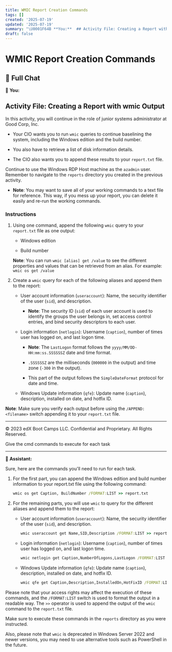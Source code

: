 ```yaml
---
title: WMIC Report Creation Commands
tags: []
created: '2025-07-19'
updated: '2025-07-19'
summary: "\U0001F64B **You:**  ## Activity File: Creating a Report with wmic Output"
draft: false
---
```


# WMIC Report Creation Commands

## 🧠 Full Chat

🙋 **You:**

## Activity File: Creating a Report with wmic Output

In this activity, you will continue in the role of junior systems administrator at Good Corp, Inc.

- Your CIO wants you to run `wmic` queries to continue baselining the system, including the Windows edition and the build number.

- You also have to retrieve a list of disk information details.  

- The CIO also wants you to append these results to your `report.txt` file.

Continue to use the Windows RDP Host machine as the `azadmin` user. Remember to navigate to the `reports` directory you created in the previous activity.

- **Note**: You may want to save all of your working commands to a text file for reference. This way, if you mess up your report, you can delete it easily and re-run the working commands.

### Instructions

1. Using one command, append the following `wmic` query to your `report.txt` file as one output:

     - Windows edition

     - Build number

     **Note**: You can run `wmic [alias] get /value` to see the different properties and values that can be retrieved from an alias. For example: `wmic os get /value`

2. Create a `wmic` query for each of the following aliases and append them to the report:

    - User account information (`useraccount`): Name, the security identifier of the user (`sid`), and description.

        - **Note**: The security ID (`sid`) of each user account is used to identify the groups the user belongs in, set access control entries, and bind security descriptors to each user.

    - Login information (`netlogin`): Username (`caption`), number of times user has logged on, and last logon time.

        - **Note**:  The `LastLogon` format follows the `yyyy/MM/DD-HH:mm:ss.SSSSSSZ` date and time format. 

         - `.SSSSSSZ` are the milliseconds (`000000` in the output) and time zone (`-300` in the output). 

        - This part of the output follows the `SimpleDateFormat` protocol for date and time.

    - Windows Update information (`qfe`): Update name (`caption`), description, installed on date, and hotfix ID. 

**Note**: Make sure you verify each output before using the `/APPEND:<filename>` switch appending it to your `report.txt` file.

----

© 2023 edX Boot Camps LLC. Confidential and Proprietary. All Rights Reserved.

Give the cmd commands to execute for each task

---

🤖 **Assistant:**

Sure, here are the commands you'll need to run for each task.

1. For the first part, you can append the Windows edition and build number information to your report.txt file using the following command:

   ```cmd
   wmic os get Caption, BuildNumber /FORMAT:LIST >> report.txt
   ```

2. For the remaining parts, you will use `wmic` to query for the different aliases and append them to the report:

   - User account information (`useraccount`): Name, the security identifier of the user (`sid`), and description.
     
     ```cmd
     wmic useraccount get Name,SID,Description /FORMAT:LIST >> report.txt
     ```
  
   - Login information (`netlogin`): Username (`caption`), number of times user has logged on, and last logon time.
     
     ```cmd
     wmic netlogin get Caption,NumberOfLogons,LastLogon /FORMAT:LIST >> report.txt
     ```

   - Windows Update information (`qfe`): Update name (`caption`), description, installed on date, and hotfix ID.

     ```cmd
     wmic qfe get Caption,Description,InstalledOn,HotFixID /FORMAT:LIST >> report.txt
     ```

Please note that your access rights may affect the execution of these commands, and the `/FORMAT:LIST` switch is used to format the output in a readable way. The `>>` operator is used to append the output of the `wmic` command to the `report.txt` file.

Make sure to execute these commands in the `reports` directory as you were instructed.

Also, please note that `wmic` is deprecated in Windows Server 2022 and newer versions, you may need to use alternative tools such as PowerShell in the future.